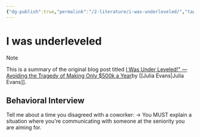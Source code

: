 ```yaml
---
{"dg-publish":true,"permalink":"/2-literature/i-was-underleveled/","tags":["source/blog"],"created":"2023-09-26T17:16:25.020-05:00","updated":"2023-09-26T17:21:57.468-05:00"}
---
```


# I was underleveled

> [!NOTE]
> This is a summary of the original blog post titled [I Was Under Leveled!" — Avoiding the Tragedy of Making Only $500k a Year](https://blog.bytebytego.com/p/i-was-under-leveled-avoiding-the)by [[Julia Evans\|Julia Evans]].
## Behavioral Interview
Tell me about a time you disagreed with a coworker:
-> You MUST explain a situation where you're communicating with someone at the seniority you are aiming for.